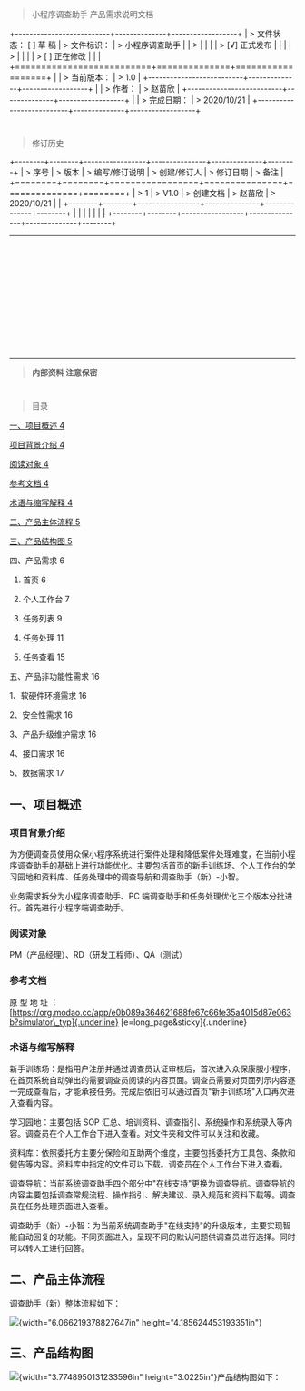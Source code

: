 > 小程序调查助手 产品需求说明文档

+--------------------------+--------------+------------------+
| > 文件状态： \[ \] 草 稿 | > 文件标识： | > 小程序调查助手 |
| >                        |              |                  |
| > \[√\] 正式发布         |              |                  |
| >                        |              |                  |
| > \[ \] 正在修改         |              |                  |
+==========================+==============+==================+
|                          | > 当前版本： | > 1.0            |
+--------------------------+--------------+------------------+
|                          | > 作者：     | > 赵苗欣         |
+--------------------------+--------------+------------------+
|                          | > 完成日期： | > 2020/10/21     |
+--------------------------+--------------+------------------+

#  

> 修订历史

+--------+--------+-----------------+---------------+--------------+--------+
| > 序号 | > 版本 | > 编写/修订说明 | > 创建/修订人 | > 修订日期   | > 备注 |
+========+========+=================+===============+==============+========+
| > 1    | > V1.0 | > 创建文档      | > 赵苗欣      | > 2020/10/21 |        |
+--------+--------+-----------------+---------------+--------------+--------+
|        |        |                 |               |              |        |
+--------+--------+-----------------+---------------+--------------+--------+

-- -- -- -- -- -- -- -- -- -- --


​                                
​                                
​                                
​                                
​                                
​                                
​                                
​                                
​                                
​                                
​                                
-- -- -- -- -- -- -- -- -- -- --

> **内部资料 注意保密**

#  

> 目录

[一、项目概述 4](#一项目概述)

[项目背景介绍 4](#项目背景介绍)

[阅读对象 4](#阅读对象)

[参考文档 4](#参考文档)

[术语与缩写解释 4](#术语与缩写解释)

[二、产品主体流程 5](#二产品主体流程)

[三、产品结构图 5](#三产品结构图)

四、产品需求 6

1.  首页 6

2.  个人工作台 7

3.  任务列表 9

4.  任务处理 11

5.  任务查看 15

五、产品非功能性需求 16

1、软硬件环境需求 16

2、安全性需求 16

3、产品升级维护需求 16

4、接口需求 16

5、数据需求 17

## 一、项目概述 

### 项目背景介绍 

为方便调查员使用众保小程序系统进行案件处理和降低案件处理难度，在当前小程序调查助手的基础上进行功能优化。主要包括首页的新手训练场、个人工作台的学习园地和资料库、任务处理中的调查导航和调查助手（新）-小智。

业务需求拆分为小程序调查助手、PC 端调查助手和任务处理优化三个版本分批进行。首先进行小程序端调查助手。

### 阅读对象 

PM（产品经理）、RD（研发工程师）、QA（测试）

### 参考文档 

原 型 地 址 ： [https://org.modao.cc/app/e0b089a364621688fe67c66fe35a4015d87e063b?simulator\_typ]{.underline} [e=long\_page&sticky]{.underline}

### 术语与缩写解释 

新手训练场：是指用户注册并通过调查员认证审核后，首次进入众保康服小程序，在首页系统自动弹出的需要调查员阅读的内容页面。调查员需要对页面列示内容逐一完成查看后，才能承接任务。完成后依旧可以通过首页"新手训练场"入口再次进入查看内容。

学习园地：主要包括 SOP 汇总、培训资料、调查指引、系统操作和系统录入等内容。调查员在个人工作台下进入查看。对文件夹和文件可以关注和收藏。

资料库：依照委托方主要分保险和互助两个维度，主要包括委托方工具包、条款和健告等内容。资料库中指定的文件可以下载。调查员在个人工作台下进入查看。

调查导航：当前系统调查助手四个部分中"在线支持"更换为调查导航。调查导航的内容主要包括调查常规流程、操作指引、解决建议、录入规范和资料下载等。调查员在任务处理页面进入查看。

调查助手（新）-小智：为当前系统调查助手"在线支持"的升级版本，主要实现智能自动回复的功能。不同页面进入，呈现不同的默认问题供调查员进行选择。同时可以转人工进行回答。

## 二、产品主体流程 

调查助手（新）整体流程如下：

![](https://upload-images.jianshu.io/upload_images/2085791-2e42b51cdc340b53.png?imageMogr2/auto-orient/strip|imageView2/2){width="6.066219378827647in" height="4.185624453193351in"}

## 三、产品结构图 

![](https://upload-images.jianshu.io/upload_images/2085791-2e42b51cdc340b53.png?imageMogr2/auto-orient/strip|imageView2/2){width="3.7748950131233596in" height="3.0225in"}产品结构图如下：
